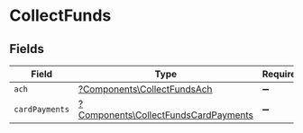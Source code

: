 # CollectFunds


## Fields

| Field                                                                                       | Type                                                                                        | Required                                                                                    | Description                                                                                 |
| ------------------------------------------------------------------------------------------- | ------------------------------------------------------------------------------------------- | ------------------------------------------------------------------------------------------- | ------------------------------------------------------------------------------------------- |
| `ach`                                                                                       | [?Components\CollectFundsAch](../../Models/Components/CollectFundsAch.md)                   | :heavy_minus_sign:                                                                          | N/A                                                                                         |
| `cardPayments`                                                                              | [?Components\CollectFundsCardPayments](../../Models/Components/CollectFundsCardPayments.md) | :heavy_minus_sign:                                                                          | N/A                                                                                         |